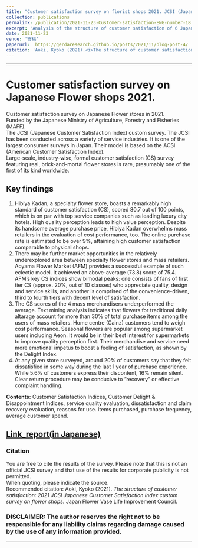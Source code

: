 ```yaml
---
title: "Customer satisfaction survey on florist shops 2021. JCSI (Japanese Customer Satisfaction Index) custom survey. English summary"  
collection: publications  
permalink: /publication/2021-11-23-Customer-satisfaction-ENG-number-18  
excerpt: 'Analysis of the structure of customer satisfaction of 6 Japanese Flower retailers. This research was entirely funded by a grant from the Japanese Ministry of Agriculture, Forestry and Fisheries (MAFF). The JCSI (Japanese Customer Satisfaction Index) custom survey. The JCSI has been conducted across a variety of service industries. Large-scale, industry-wise, formal customer satisfaction (CS) survey featuring real, brick-and-mortal flower stores is rare, presumably one of the first of its kind worldwide. <Results> 1. Hibiya Kadan marked a remarkably high standard of customer satisfaction (CS), scored 80.7 out of 100 points, which is on par with top service companies such as leading luxury city hotels. High quality perception leads to excellent value perception. Despite its handsome average purchase price, Hibiya Kadan overwhelms mass retailers in the evaluation of cost performance, too. The online purchase rate is estimated to be over 9%, attaining high customer satisfaction comparable to physical shops. 2. The CS scores of the 4 mass merchandisers underperformed the average. Ssupermarkets need more emotional impetus to boost a feeling of satisfaction, as shown by the emotion indices.  3. Around 20% of flower shop customers say that they felt dissatisfied in some way during the last 1 year of purchase experience. While 5.6% of customers express their discontent, 16% remain silent. Clear return procedure may be conducive to recovery or effective complaint handling.'  
date: 2021-11-23
venue: '寄稿'
paperurl:  https://gerdaresearch.github.io/posts/2021/11/blog-post-4/
citation: 'Aoki, Kyoko (2021).<i>The structure of customer satisfaction: 2021 JCSI custom survey on Flower shops</i>.Japan Flower Vase Life Improvement Council (MPS Japan).'
---
```


***
# Customer satisfaction survey on Japanese Flower shops 2021.  
Customer satisfaction survey on Japanese Flower stores in 2021.  
Funded by the Japanese Ministry of Agriculture, Forestry and Fisheries (MAFF).   
The JCSI (Japanese Customer Satisfaction Index) custom survey.  The JCSI has been conducted across a variety of service industries.  It is one of the largest consumer surveys in Japan.  Their model is based on the ACSI (American Customer Satisfaction Index).  
Large-scale, industry-wise, formal customer satisfaction (CS) survey featuring real, brick-and-mortal flower stores is rare, presumably one of the first of its kind worldwide.  

  
## Key findings
1. Hibiya Kadan, a specialty flower store, boasts a remarkably high standard of customer satisfaction (CS), scored 80.7 out of 100 points, which is on par with top service companies such as leading luxury city hotels.  High quality perception leads to high value perception. Despite its handsome average purchase price, Hibiya Kadan overwhelms mass retailers in the evaluation of cost performance, too. The online purchase rate is estimated to be over 9%, attaining high customer satisfaction comparable to physical shops.  
2. There may be further market opportunities in the relatively underexplored area between specialty flower stores and mass retailers.  Aoyama Flower Market (AFM) provides a successful example of such eclectic model. It achieved an above-average (73.8) score of 75.4.  AFM’s key CS indices show bimodal peaks: one consists of fans of first tier CS (approx. 20%, out of 10 classes) who appreciate quality, design and service skills, and another is comprised of the convenience-driven, third to fourth tiers with decent level of satisfaction.  
3. The CS scores of the 4 mass merchandisers underperformed the average. Text mining analysis indicates that flowers for traditional daily altarage account for more than 30% of total purchase items among the users of mass retailers. Home centre (Cainz) customers tend to weigh cost performance.  Seasonal flowers are popular among supermarket users including Aeon. It would be in their best interest for supermarkets to improve quality perception first.  Their merchandise and service need more emotional impetus to boost a feeling of satisfaction, as shown by the Delight Index.  
4. At any given store surveyed, around 20% of customers say that they felt dissatisfied in some way during the last 1 year of purchase experience.  While 5.6% of customers express their discontent, 16% remain silent.  Clear return procedure may be conducive to ”recovery” or effective complaint handling.  


**Contents:** Customer Satisfaction Indices, Customer Delight & Disappointment Indices, service quality evaluation, dissatisfaction and claim recovery evaluation, reasons for use. Items purchased, purchase frequency, average customer spend.  

## [Link_report(in Japanese)](https://github.com/gerdaresearch/flower-retailer-customer-satisfaction-survey2021-Japan)   

 
### Citation  
You are free to cite the results of the survey. Please note that this is not an official JCSI survey and that use of the results for corporate publicity is not permitted.  
When quoting, please indicate the source.  
Recommended citation: Aoki, Kyoko (2021). *The structure of customer satisfaction: 2021 JCSI Japanese Customer Satisfaction Index custom survey on flower shops.* Japan Flower Vase Life Improvement Council. 

### DISCLAIMER: The author reserves the right not to be responsible for any liability claims regarding damage caused by the use of any information provided.  

---
